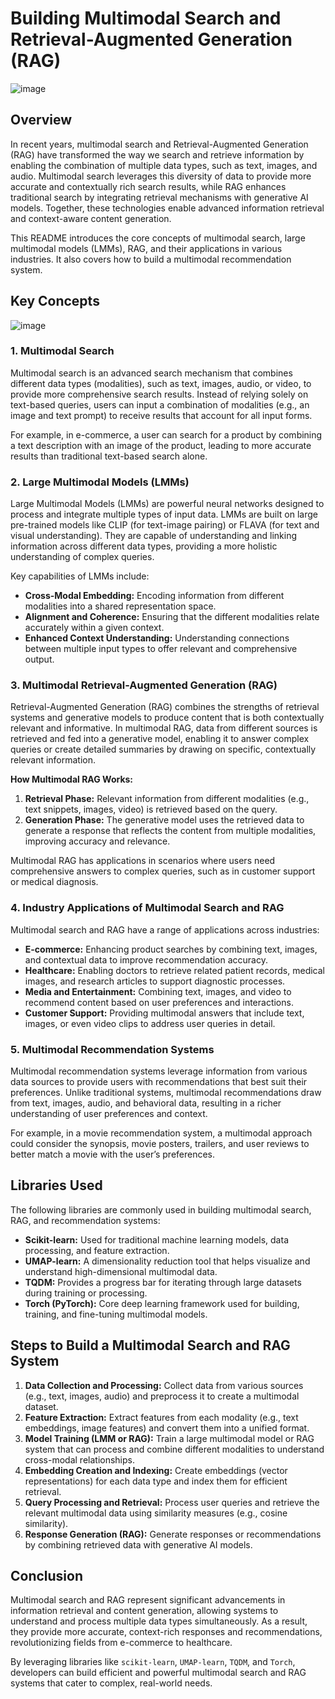 # Building Multimodal Search and Retrieval-Augmented Generation (RAG)

![image](https://github.com/user-attachments/assets/f69eae43-5747-4dfa-b826-a7412a173e58)

## Overview

In recent years, multimodal search and Retrieval-Augmented Generation (RAG) have transformed the way we search and retrieve information by enabling the combination of multiple data types, such as text, images, and audio. Multimodal search leverages this diversity of data to provide more accurate and contextually rich search results, while RAG enhances traditional search by integrating retrieval mechanisms with generative AI models. Together, these technologies enable advanced information retrieval and context-aware content generation.

This README introduces the core concepts of multimodal search, large multimodal models (LMMs), RAG, and their applications in various industries. It also covers how to build a multimodal recommendation system.

## Key Concepts

![image](https://github.com/user-attachments/assets/9bb6e6ba-bfbc-4aaf-b126-95f971817842)


### 1. Multimodal Search
Multimodal search is an advanced search mechanism that combines different data types (modalities), such as text, images, audio, or video, to provide more comprehensive search results. Instead of relying solely on text-based queries, users can input a combination of modalities (e.g., an image and text prompt) to receive results that account for all input forms.

For example, in e-commerce, a user can search for a product by combining a text description with an image of the product, leading to more accurate results than traditional text-based search alone.

### 2. Large Multimodal Models (LMMs)
Large Multimodal Models (LMMs) are powerful neural networks designed to process and integrate multiple types of input data. LMMs are built on large pre-trained models like CLIP (for text-image pairing) or FLAVA (for text and visual understanding). They are capable of understanding and linking information across different data types, providing a more holistic understanding of complex queries.

Key capabilities of LMMs include:
- **Cross-Modal Embedding:** Encoding information from different modalities into a shared representation space.
- **Alignment and Coherence:** Ensuring that the different modalities relate accurately within a given context.
- **Enhanced Context Understanding:** Understanding connections between multiple input types to offer relevant and comprehensive output.

### 3. Multimodal Retrieval-Augmented Generation (RAG)
Retrieval-Augmented Generation (RAG) combines the strengths of retrieval systems and generative models to produce content that is both contextually relevant and informative. In multimodal RAG, data from different sources is retrieved and fed into a generative model, enabling it to answer complex queries or create detailed summaries by drawing on specific, contextually relevant information.

**How Multimodal RAG Works:**
1. **Retrieval Phase:** Relevant information from different modalities (e.g., text snippets, images, video) is retrieved based on the query.
2. **Generation Phase:** The generative model uses the retrieved data to generate a response that reflects the content from multiple modalities, improving accuracy and relevance.

Multimodal RAG has applications in scenarios where users need comprehensive answers to complex queries, such as in customer support or medical diagnosis.

### 4. Industry Applications of Multimodal Search and RAG
Multimodal search and RAG have a range of applications across industries:
- **E-commerce:** Enhancing product searches by combining text, images, and contextual data to improve recommendation accuracy.
- **Healthcare:** Enabling doctors to retrieve related patient records, medical images, and research articles to support diagnostic processes.
- **Media and Entertainment:** Combining text, images, and video to recommend content based on user preferences and interactions.
- **Customer Support:** Providing multimodal answers that include text, images, or even video clips to address user queries in detail.

### 5. Multimodal Recommendation Systems
Multimodal recommendation systems leverage information from various data sources to provide users with recommendations that best suit their preferences. Unlike traditional systems, multimodal recommendations draw from text, images, audio, and behavioral data, resulting in a richer understanding of user preferences and context.

For example, in a movie recommendation system, a multimodal approach could consider the synopsis, movie posters, trailers, and user reviews to better match a movie with the user’s preferences.

## Libraries Used

The following libraries are commonly used in building multimodal search, RAG, and recommendation systems:

- **Scikit-learn:** Used for traditional machine learning models, data processing, and feature extraction.
- **UMAP-learn:** A dimensionality reduction tool that helps visualize and understand high-dimensional multimodal data.
- **TQDM:** Provides a progress bar for iterating through large datasets during training or processing.
- **Torch (PyTorch):** Core deep learning framework used for building, training, and fine-tuning multimodal models.

## Steps to Build a Multimodal Search and RAG System

1. **Data Collection and Processing:** Collect data from various sources (e.g., text, images, audio) and preprocess it to create a multimodal dataset.
2. **Feature Extraction:** Extract features from each modality (e.g., text embeddings, image features) and convert them into a unified format.
3. **Model Training (LMM or RAG):** Train a large multimodal model or RAG system that can process and combine different modalities to understand cross-modal relationships.
4. **Embedding Creation and Indexing:** Create embeddings (vector representations) for each data type and index them for efficient retrieval.
5. **Query Processing and Retrieval:** Process user queries and retrieve the relevant multimodal data using similarity measures (e.g., cosine similarity).
6. **Response Generation (RAG):** Generate responses or recommendations by combining retrieved data with generative AI models.

## Conclusion
Multimodal search and RAG represent significant advancements in information retrieval and content generation, allowing systems to understand and process multiple data types simultaneously. As a result, they provide more accurate, context-rich responses and recommendations, revolutionizing fields from e-commerce to healthcare.

By leveraging libraries like `scikit-learn`, `UMAP-learn`, `TQDM`, and `Torch`, developers can build efficient and powerful multimodal search and RAG systems that cater to complex, real-world needs.
